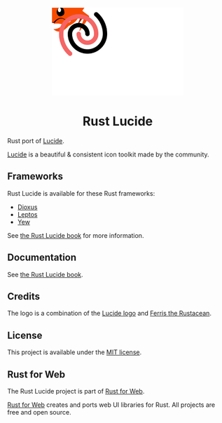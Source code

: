 <p align="center">
    <a href="./logo.svg">
        <img src="./logo.svg" width="300" height="200" alt="Rust Lucide Logo">
    </a>
</p>

<h1 align="center">Rust Lucide</h1>

Rust port of [Lucide](https://lucide.dev/).

[Lucide](https://lucide.dev/) is a beautiful & consistent icon toolkit made by the community.

## Frameworks

Rust Lucide is available for these Rust frameworks:

- [Dioxus](https://dioxuslabs.com/)
- [Leptos](https://leptos.dev/)
- [Yew](https://yew.rs/)

See [the Rust Lucide book](https://lucide.rustforweb.org/introduction.html#frameworks) for more information.

## Documentation

See [the Rust Lucide book](https://lucide.rustforweb.org).

## Credits

The logo is a combination of the [Lucide logo](https://github.com/lucide-icons/lucide/blob/main/docs/public/logo-icon.svg) and [Ferris the Rustacean](https://rustacean.net/).

## License

This project is available under the [MIT license](LICENSE.md).

## Rust for Web

The Rust Lucide project is part of [Rust for Web](https://github.com/RustForWeb).

[Rust for Web](https://github.com/RustForWeb) creates and ports web UI libraries for Rust. All projects are free and open source.
